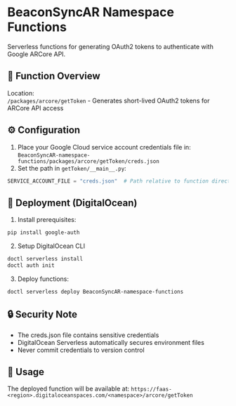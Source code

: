 # BeaconSyncAR Namespace Functions
Serverless functions for generating OAuth2 tokens to authenticate with Google ARCore API.

## 🔑 Function Overview

Location:  
`/packages/arcore/getToken` - Generates short-lived OAuth2 tokens for ARCore API access

## ⚙️ Configuration

1. Place your Google Cloud service account credentials file in: 
`BeaconSyncAR-namespace-functions/packages/arcore/getToken/creds.json`
2. Set the path in `getToken/__main__.py`:
```python
SERVICE_ACCOUNT_FILE = "creds.json"  # Path relative to function directory
```

## 🚀 Deployment (DigitalOcean)
1. Install prerequisites:
```bash
pip install google-auth
```

2. Setup DigitalOcean CLI
```bash
doctl serverless install
doctl auth init
```

3. Deploy functions:
```bash
doctl serverless deploy BeaconSyncAR-namespace-functions
```
## 🔒 Security Note
- The creds.json file contains sensitive credentials
- DigitalOcean Serverless automatically secures environment files
- Never commit credentials to version control

## 📄 Usage
The deployed function will be available at:
`https://faas-<region>.digitaloceanspaces.com/<namespace>/arcore/getToken`
